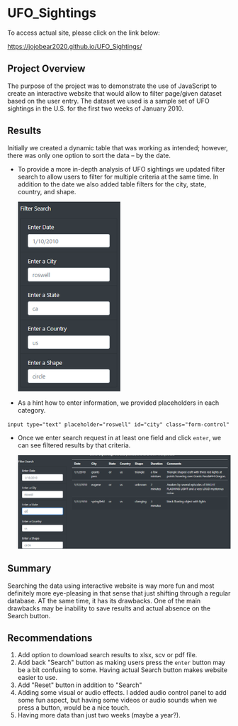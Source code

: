 # UFO_Sightings

To access actual site, please click on the link below:

https://jojobear2020.github.io/UFO_Sightings/



## Project Overview ##

The purpose of the project was to demonstrate the use of JavaScript to create an interactive website that would allow to 
filter page/given dataset based on the user entry. The dataset we used is a sample set of UFO sightings in the U.S. for the first two weeks of January 2010.


## Results ##

Initially we created a dynamic table that was working as intended; however, there was only one option to sort the data – by the date. 

* To provide a more in-depth analysis of UFO sightings we updated filter search to allow users to filter for multiple criteria at the same time. In addition to the date we also added table filters for the city, state, country, and shape. 


  ![filter_search_options](https://github.com/jojobear2020/UFO_Sightings/blob/main/static/images/filter_search_options.PNG)


* As a hint how to enter information, we provided placeholders in each category.

`input type="text" placeholder="roswell" id="city" class="form-control"`


* Once we enter search request in at least one field and click `enter`, we can see filtered results by that criteria.

  ![search_by_state_or](https://github.com/jojobear2020/UFO_Sightings/blob/main/static/images/filter_search_state_or.PNG)


## Summary ##
Searching the data using interactive website is way more fun and most definitely more eye-pleasing in that sense that just shifting through a regular database.  AT the same time, it has its drawbacks. One of the main drawbacks may be inability to save results and actual absence on the Search button.


## Recommendations ##

1.	Add option to download search results to xlsx, scv or pdf file. 
2.	Add back "Search" button as making users press the `enter` button may be a bit confusing to some. Having actual Search button makes website easier to use.
3.  Add "Reset" button in addition to "Search"
3.	Adding some visual or audio effects. I added audio control panel to add some fun aspect, but having some videos or audio sounds when we press a button, would be a nice touch.
4.	Having more data than just two weeks (maybe a year?).
